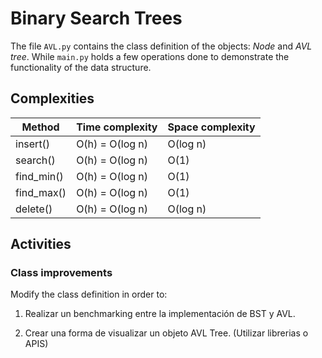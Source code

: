 # Binary Search Trees

The file `AVL.py` contains the class definition of the objects: *Node* and *AVL tree*. While `main.py` holds a few operations done to demonstrate the functionality of the data structure.

## Complexities 

| Method                   |  Time complexity  | Space complexity |
|--------------------------|-------------------|------------------|
| insert()                 | O(h) = O(log n)   | O(log n)         |
| search()                 | O(h) = O(log n)   | O(1)             |
| find_min()               | O(h) = O(log n)   | O(1)             |
| find_max()               | O(h) = O(log n)   | O(1)             |
| delete()                 | O(h) = O(log n)   | O(log n)         |

## Activities

### **Class improvements**

Modify the class definition in order to:

1) Realizar un benchmarking entre la implementación de BST y AVL.

2) Crear una forma de visualizar un objeto AVL Tree. (Utilizar librerias o APIS)
